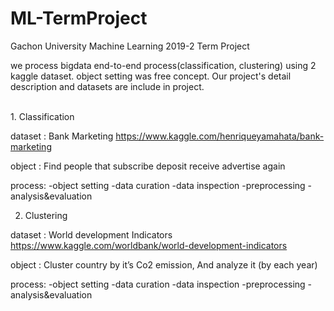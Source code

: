 # ML-TermProject
Gachon University Machine Learning 2019-2 Term Project

we process bigdata end-to-end process(classification, clustering) using 2 kaggle dataset.
object setting was free concept.
Our project's detail description and datasets are include in project.


<br>
1. Classification

dataset : Bank Marketing
  https://www.kaggle.com/henriqueyamahata/bank-marketing
  
object :  Find people that subscribe deposit receive advertise again

process:
    -object setting
    -data curation
    -data inspection
    -preprocessing
    -analysis&evaluation    


2. Clustering 

dataset : World development Indicators
  https://www.kaggle.com/worldbank/world-development-indicators
  
object : Cluster country by it’s Co2 emission, And analyze it (by each year)


process:
    -object setting
    -data curation
    -data inspection
    -preprocessing
    -analysis&evaluation    
